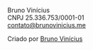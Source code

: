 
Bruno Vinícius</br>
CNPJ 25.336.753/0001-01</br>
contato@brunovinicius.me</br>

Criado por <a href="http://brunoviniciusdev.com" target="_blank"/>Bruno Vinícius</a>
